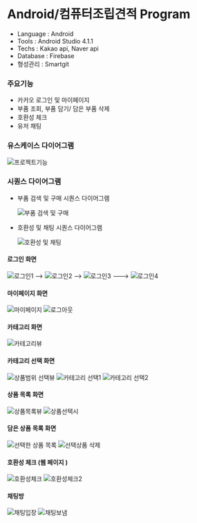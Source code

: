 # Android/컴퓨터조립견적 Program
- Language : Android
- Tools : Android Studio 4.1.1
- Techs : Kakao api, Naver api
- Database : Firebase
- 형성관리 : Smartgit
### 주요기능
- 카카오 로그인 및 마이페이지
- 부품 조회, 부품 담기/ 담은 부품 삭제
- 호환성 체크
- 유저 채팅 
### 유스케이스 다이어그램
![프로젝트기능](https://user-images.githubusercontent.com/71927210/129297164-dea7fa51-d951-4b61-b20b-cd52653bc179.png)
### 시퀀스 다이어그램
- 부품 검색 및 구매 시퀀스 다이어그램

  ![부품 검색 및 구매](https://user-images.githubusercontent.com/71927210/129298915-8fe49c72-845e-4fb7-9a83-fd035d0039b9.png) 
- 호환성 및 채팅 시퀀스 다이어그램

   ![호환성 및 채팅](https://user-images.githubusercontent.com/71927210/129303047-7ef98c35-4d56-48bd-960f-898e1b23b4ab.png)
#### 로그인 화면
![로그인1](https://user-images.githubusercontent.com/71927210/129303384-bcb0c045-42aa-4e1e-aeff-4dea8e6e2eb6.png) -->
![로그인2](https://user-images.githubusercontent.com/71927210/129303404-feb9c009-e81c-4bad-baec-a0e00970594e.png) -->
![로그인3](https://user-images.githubusercontent.com/71927210/129303409-d269c430-e216-4912-8854-3c59c89ae629.png) ---> 
![로그인4](https://user-images.githubusercontent.com/71927210/129303416-dc0018af-ad8f-47c5-aa05-548ea90f8828.png)
#### 마이페이지 화면
![마이페이지](https://user-images.githubusercontent.com/71927210/129303448-453ad695-5c7d-4284-b4ad-2c8b98fef926.png) 
![로그아웃](https://user-images.githubusercontent.com/71927210/129303666-e891fb09-db84-4136-bfa2-a26e17a2bade.png)    

#### 카테고리 화면
![카테고리뷰](https://user-images.githubusercontent.com/71927210/129303905-c7fc98ea-6e95-4e97-ba0b-78bdf3cd93ec.png)
#### 카테고리 선택 화면
![상품범위 선택뷰](https://user-images.githubusercontent.com/71927210/129303921-3ea72397-5cff-47b0-9d36-7501808a4b48.png)
![카테고리 선택1](https://user-images.githubusercontent.com/71927210/129305172-fca69f6f-3562-4c3b-aa89-385bc241c279.png)
![카테고리 선택2](https://user-images.githubusercontent.com/71927210/129305186-30428366-79d0-455d-a8af-30126397eac1.png)

#### 상품 목록 화면
![상품목록뷰](https://user-images.githubusercontent.com/71927210/129304348-326886a8-8a06-419d-92d4-ae261e536eda.png)
![상품선택시](https://user-images.githubusercontent.com/71927210/129304358-88d8eb8b-e0e2-4ed6-9b3c-149f93182438.png)

#### 담은 상품 목록 화면
![선택한 상품 목록](https://user-images.githubusercontent.com/71927210/129304556-3ed4d29b-5aaa-411b-ae74-ab9153ae0ee9.png)
![선택상품 삭제](https://user-images.githubusercontent.com/71927210/129304572-13e1a764-e7ff-45a8-838d-a37b40ff5a94.png)

#### 호환성 체크 (웹 페이지 )
![호환성체크](https://user-images.githubusercontent.com/71927210/129305339-295faf16-9670-4bf3-bfeb-eab40db59df0.png)
![호환성체크2](https://user-images.githubusercontent.com/71927210/129305368-495c0e74-995b-4432-a113-fdf3d69e058f.png)

#### 채팅방 
![채팅입장](https://user-images.githubusercontent.com/71927210/129304803-3b97f81c-8cea-4ece-b069-b40280149387.png)
![채팅보냄](https://user-images.githubusercontent.com/71927210/129304806-f1a8ffc0-3636-48ac-98b7-bb8b056072a5.png)

